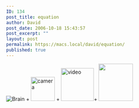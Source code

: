 ```yaml
---
ID: 134
post_title: equation
author: David
post_date: 2006-10-18 15:43:57
post_excerpt: ""
layout: post
permalink: https://macs.local/david/equation/
published: true
---
```

<img title="Brain" alt="Brain" src="http://davidawindham.com/images/brain.jpg" />  + <img width="65" height="65" title="camera" alt="camera" src="http://davidawindham.com/images/nikond200.jpg" /> + <img width="89" height="89" title="video" alt="video" src="http://davidawindham.com/images/sonyhdrfx1.jpg" />+ <img width="93" height="101" src="http://www.davidawindham.com/images/macpro.jpg" />
